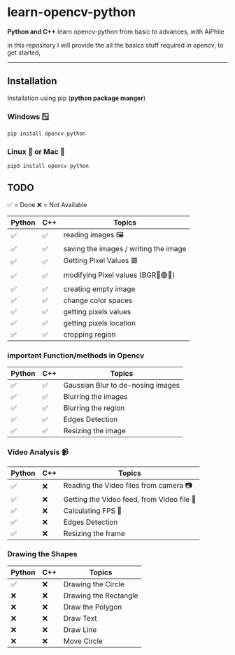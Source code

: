 # learn-opencv-python
**Python and C++**
learn opencv-python from basic to advances, with AiPhile

in this  repository I will provide the all the basics stuff required in opencv, to get started, 


---
## Installation
Installation using pip (**python package manger**)

### Windows 🪟
```python 
pip install opencv-python
```
### Linux 🐧 or Mac 🍎

```python 
pip3 install opencv-python
```

## TODO
✅ = Done 
❌ = Not Available 

|**Python** |**C++**| **Topics**|
|----|--------|-----|
✅| ✅|reading images 🖼️ |
| ✅ |✅| saving the images / writing the image  
| ✅ |✅| Getting Pixel Values 🟥 |  
| ✅ |✅| modifying Pixel values (BGR🔵🟢🔴)  
| ✅ |✅|creating empty image 
| ✅ |✅| change color spaces 
| ✅ |✅| getting pixels values  
| ✅ |✅| getting pixels location 
| ✅ |✅| cropping region  

### important Function/methods in Opencv
|**Python**| **C++** |**Topics**|       
|----|--------|-----| 
| ✅| ✅| Gaussian Blur to  de-nosing images 
| ✅| ✅| Blurring the images 
| ✅| ✅| Blurring the region  
| ✅| ✅| Edges Detection  
| ✅| ✅| Resizing the image 

### Video Analysis :video_camera:
|**Python**| **C++** |**Topics**|       
|----|--------|-----|
| ✅| :x:| Reading the Video files from camera 📷
| ✅| :x:| Getting the Video feed, from Video file 📁
| ✅| :x:| Calculating FPS 🧲
| ✅| :x:| Edges Detection  
| ✅| :x:| Resizing the frame


### Drawing the Shapes
|**Python**| **C++** |**Topics**|       
|----|--------|-----|
| ✅| :x:| Drawing the Circle 
| :x:| :x:| Drawing the Rectangle 
|:x:| :x:|Draw the Polygon
| ❌| :x:| Draw Text 
| :x:| :x:| Draw Line
|:x: | :x: | Move Circle

